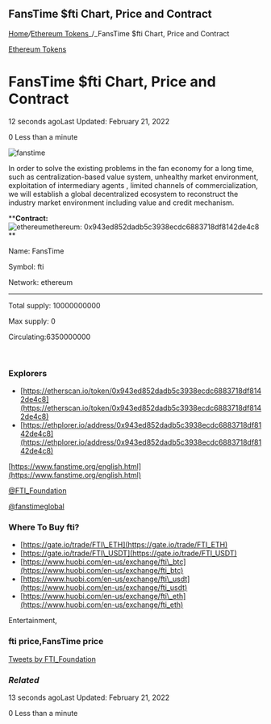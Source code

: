 ## FansTime $fti Chart, Price and Contract

[Home](https://coinmarketdo.com/)_/_[Ethereum Tokens](https://coinmarketdo.com/ethereum/)_/_FansTime $fti Chart, Price and Contract

[Ethereum Tokens](https://coinmarketdo.com/ethereum/)

FansTime $fti Chart, Price and Contract
=======================================

12 seconds agoLast Updated: February 21, 2022

0 Less than a minute

![fanstime](https://cdn.hashnode.com/res/hashnode/image/upload/v1645419282578/SZJT3l2Ik.png)

In order to solve the existing problems in the fan economy for a long time, such as centralization-based value system, unhealthy market environment, exploitation of intermediary agents , limited channels of commercialization, we will establish a global decentralized ecosystem to reconstruct the industry market environment including value and credit mechanism.

****Contract:**  
![ethereum](https://cdn.hashnode.com/res/hashnode/image/upload/v1645419284109/afO90MEVA.png)ethereum: 0x943ed852dadb5c3938ecdc6883718df8142de4c8  
**

Name: FansTime

Symbol: fti

Network: ethereum

* * *

Total supply: 10000000000

Max supply: 0

Circulating:6350000000

 

### Explorers

*   [https://etherscan.io/token/0x943ed852dadb5c3938ecdc6883718df8142de4c8](https://etherscan.io/token/0x943ed852dadb5c3938ecdc6883718df8142de4c8)
*   [https://ethplorer.io/address/0x943ed852dadb5c3938ecdc6883718df8142de4c8](https://ethplorer.io/address/0x943ed852dadb5c3938ecdc6883718df8142de4c8)

[https://www.fanstime.org/english.html](https://www.fanstime.org/english.html)  

[@FTI\_Foundation](https://twitter.com/FTI_Foundation)

[@fanstimeglobal](https://t.me/fanstimeglobal)

### Where To Buy fti?

*   [https://gate.io/trade/FTI\_ETH](https://gate.io/trade/FTI_ETH)
*   [https://gate.io/trade/FTI\_USDT](https://gate.io/trade/FTI_USDT)
*   [https://www.huobi.com/en-us/exchange/fti\_btc](https://www.huobi.com/en-us/exchange/fti_btc)
*   [https://www.huobi.com/en-us/exchange/fti\_usdt](https://www.huobi.com/en-us/exchange/fti_usdt)
*   [https://www.huobi.com/en-us/exchange/fti\_eth](https://www.huobi.com/en-us/exchange/fti_eth)

Entertainment,

### fti price,FansTime price

[Tweets by FTI\_Foundation](https://twitter.com/FTI_Foundation?ref_src=twsrc%5Etfw)

### _Related_

13 seconds agoLast Updated: February 21, 2022

0 Less than a minute